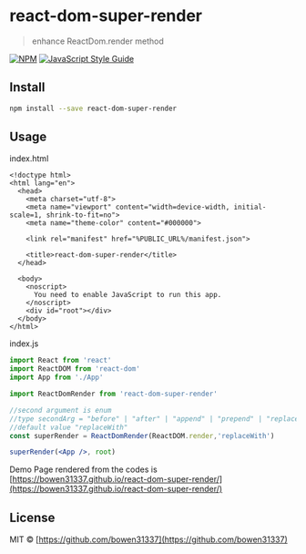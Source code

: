 # react-dom-super-render

> enhance ReactDom.render method

[![NPM](https://img.shields.io/npm/v/react-dom-super-render.svg)](https://www.npmjs.com/package/react-dom-super-render) [![JavaScript Style Guide](https://img.shields.io/badge/code_style-standard-brightgreen.svg)](https://standardjs.com)

## Install

```bash
npm install --save react-dom-super-render
```

## Usage

index.html

```
<!doctype html>
<html lang="en">
  <head>
    <meta charset="utf-8">
    <meta name="viewport" content="width=device-width, initial-scale=1, shrink-to-fit=no">
    <meta name="theme-color" content="#000000">

    <link rel="manifest" href="%PUBLIC_URL%/manifest.json">

    <title>react-dom-super-render</title>
  </head>

  <body>
    <noscript>
      You need to enable JavaScript to run this app.
    </noscript>
    <div id="root"></div>
  </body>
</html>

```
index.js
```jsx
import React from 'react'
import ReactDOM from 'react-dom'
import App from './App'

import ReactDomRender from 'react-dom-super-render'

//second argument is enum
//type secondArg = "before" | "after" | "append" | "prepend" | "replaceWith"; 
//default value "replaceWith"
const superRender = ReactDomRender(ReactDOM.render,'replaceWith')

superRender(<App />, root)
```

Demo Page rendered from the codes is [https://bowen31337.github.io/react-dom-super-render/](https://bowen31337.github.io/react-dom-super-render/)

## License

MIT © [https://github.com/bowen31337](https://github.com/bowen31337)
